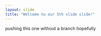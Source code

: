 ```yaml
---
layout: slide
title: "Welcome to our 5th slide slide!"
---
```

pushing this one without a branch hopefully   